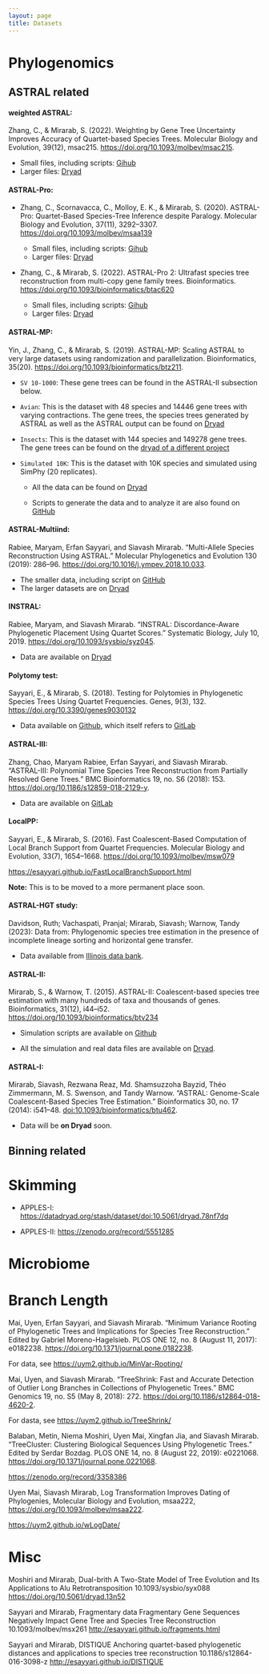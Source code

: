 ```yaml
---
layout: page
title: Datasets
---
```


# Phylogenomics

## ASTRAL related

#### weighted ASTRAL:
	
Zhang, C., & Mirarab, S. (2022). Weighting by Gene Tree Uncertainty Improves Accuracy of Quartet-based Species Trees. Molecular Biology and Evolution, 39(12), msac215. https://doi.org/10.1093/molbev/msac215.

- Small files, including scripts: [Gihub](https://github.com/chaoszhang/Weighted-ASTRAL_data) 
- Larger files: [Dryad](https://doi.org/10.6076/D1WK5R)

#### ASTRAL-Pro:

- Zhang, C., Scornavacca, C., Molloy, E. K., & Mirarab, S. (2020). ASTRAL-Pro: Quartet-Based Species-Tree Inference despite Paralogy. Molecular Biology and Evolution, 37(11), 3292–3307. https://doi.org/10.1093/molbev/msaa139 
	- Small files, including scripts: [Gihub](https://github.com/chaoszhang/A-pro_data/) 
	- Larger files: [Dryad](​​https://datadryad.org/stash/dataset/doi:10.6076/D11C7P)

- Zhang, C., & Mirarab, S. (2022). ASTRAL-Pro 2: Ultrafast species tree reconstruction from multi-copy gene family trees. Bioinformatics. https://doi.org/10.1093/bioinformatics/btac620 
	- Small files, including scripts: [Gihub](https://github.com/chaoszhang/A-Pro2_data) 
	- Larger files: [Dryad]()



#### ASTRAL-MP:
Yin, J., Zhang, C., & Mirarab, S. (2019). ASTRAL-MP: Scaling ASTRAL to very large datasets using randomization and parallelization. Bioinformatics, 35(20). https://doi.org/10.1093/bioinformatics/btz211.



* `SV 10-1000`: These gene trees can be found in the ASTRAL-II subsection below.  

* `Avian`: This is the dataset with 48 species and 14446 gene trees with varying contractions. The gene trees, the  species trees generated by ASTRAL as well as the ASTRAL output can be found on [Dryad](https://datadryad.org/stash/dataset/doi:10.6076/D16W2H)

* `Insects`: This is the dataset with 144 species and 149278 gene trees. The gene trees can be found on the [dryad of a different project](https://doi.org/10.6076/D14599) 

* `Simulated 10K`: This is the dataset with 10K species and simulated using SimPhy (20 replicates). 

	* All the data can be found on [Dryad](https://datadryad.org/stash/dataset/doi:10.6076/D16W2H)

	* Scripts to generate the data and to analyze it are also found on [GitHub](https://github.com/smirarab/astralmp-simulations) 

#### ASTRAL-Multiind:
Rabiee, Maryam, Erfan Sayyari, and Siavash Mirarab. “Multi-Allele Species Reconstruction Using ASTRAL.” Molecular Phylogenetics and Evolution 130 (2019): 286–96. https://doi.org/10.1016/j.ympev.2018.10.033. 

* The smaller data, including script on [GitHub](https://gitlab.com/mrabiee/ASTRAL-multiind/)
* The larger datasets are on [Dryad](https://datadryad.org/stash/dataset/doi:10.6076/D17W2T)

#### INSTRAL:
Rabiee, Maryam, and Siavash Mirarab. “INSTRAL: Discordance-Aware Phylogenetic Placement Using Quartet Scores.” Systematic Biology, July 10, 2019. https://doi.org/10.1093/sysbio/syz045.

* Data are available on [Dryad](https://doi.org/10.5061/dryad.cs59t13)

#### Polytomy test:
Sayyari, E., & Mirarab, S. (2018). Testing for Polytomies in Phylogenetic Species Trees Using Quartet Frequencies. Genes, 9(3), 132. https://doi.org/10.3390/genes9030132 

* Data available on [Github](https://github.com/esayyari/polytomytest), which itself refers to [GitLab](https://gitlab.com/esayyari/polytomy)  

#### ASTRAL-III:
Zhang, Chao, Maryam Rabiee, Erfan Sayyari, and Siavash Mirarab. “ASTRAL-III: Polynomial Time Species Tree Reconstruction from Partially Resolved Gene Trees.” BMC Bioinformatics 19, no. S6 (2018): 153. https://doi.org/10.1186/s12859-018-2129-y.

* Data are available on [GitLab](https://gitlab.com/esayyari/ASTRALIII) 

#### LocalPP:
Sayyari, E., & Mirarab, S. (2016). Fast Coalescent-Based Computation of Local Branch Support from Quartet Frequencies. Molecular Biology and Evolution, 33(7), 1654–1668. https://doi.org/10.1093/molbev/msw079 

https://esayyari.github.io/FastLocalBranchSupport.html

**Note:** This is to be moved to a more permanent place soon. 

#### ASTRAL-HGT study:
Davidson, Ruth; Vachaspati, Pranjal; Mirarab, Siavash; Warnow, Tandy (2023): Data from: Phylogenomic species tree estimation in the presence of incomplete lineage sorting and horizontal gene transfer. 

* Data available from [Illinois data bank](https://databank.illinois.edu/datasets/IDB-6670066).

#### ASTRAL-II:
Mirarab, S., & Warnow, T. (2015). ASTRAL-II: Coalescent-based species tree estimation with many hundreds of taxa and thousands of genes. Bioinformatics, 31(12), i44–i52. https://doi.org/10.1093/bioinformatics/btv234 

* Simulation scripts are available on [Github](https://github.com/smirarab/astral2sims)

* All the simulation and real data files are available on [Dryad](https://doi.org/doi:10.6076/D10C7C).

#### ASTRAL-I: 
Mirarab, Siavash, Rezwana Reaz, Md. Shamsuzzoha Bayzid, Théo Zimmermann, M. S. Swenson, and Tandy Warnow. “ASTRAL: Genome-Scale Coalescent-Based Species Tree Estimation.” Bioinformatics 30, no. 17 (2014): i541–48. [doi:10.1093/bioinformatics/btu462](doi.org/10.1093/bioinformatics/btu462).

* Data will be **on Dryad** soon.



## Binning related

# Skimming

* APPLES-I: https://datadryad.org/stash/dataset/doi:10.5061/dryad.78nf7dq

* APPLES-II: https://zenodo.org/record/5551285 

# Microbiome

# Branch Length

Mai, Uyen, Erfan Sayyari, and Siavash Mirarab. “Minimum Variance Rooting of Phylogenetic Trees and Implications for Species Tree Reconstruction.” Edited by Gabriel Moreno-Hagelsieb. PLOS ONE 12, no. 8 (August 11, 2017): e0182238. https://doi.org/10.1371/journal.pone.0182238.

For data, see https://uym2.github.io/MinVar-Rooting/ 

Mai, Uyen, and Siavash Mirarab. “TreeShrink: Fast and Accurate Detection of Outlier Long Branches in Collections of Phylogenetic Trees.” BMC Genomics 19, no. S5 (May 8, 2018): 272. https://doi.org/10.1186/s12864-018-4620-2. 

For dasta, see https://uym2.github.io/TreeShrink/ 

Balaban, Metin, Niema Moshiri, Uyen Mai, Xingfan Jia, and Siavash Mirarab. “TreeCluster: Clustering Biological Sequences Using Phylogenetic Trees.” Edited by Serdar Bozdag. PLOS ONE 14, no. 8 (August 22, 2019): e0221068. https://doi.org/10.1371/journal.pone.0221068.

https://zenodo.org/record/3358386

Uyen Mai, Siavash Mirarab, Log Transformation Improves Dating of Phylogenies, Molecular Biology and Evolution, msaa222, https://doi.org/10.1093/molbev/msaa222.

https://uym2.github.io/wLogDate/ 

# Misc

Moshiri and Mirarab, Dual-brith
A Two-State Model of Tree Evolution and Its Applications to Alu Retrotransposition
10.1093/sysbio/syx088
https://doi.org/10.5061/dryad.13n52 


Sayyari and Mirarab,
Fragmentary data
Fragmentary Gene Sequences Negatively Impact Gene Tree and Species Tree Reconstruction
10.1093/molbev/msx261
http://esayyari.github.io/fragments.html 

Sayyari and Mirarab, DISTIQUE
Anchoring quartet-based phylogenetic distances and applications to species tree reconstruction
10.1186/s12864-016-3098-z
http://esayyari.github.io/DISTIQUE 



